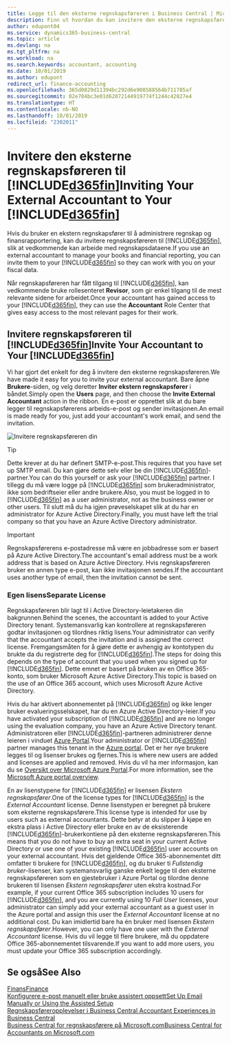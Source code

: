 ```yaml
---
title: Legge til den eksterne regnskapsføreren i Business Central | Microsoft-dokumentasjon
description: Finn ut hvordan du kan invitere den eksterne regnskapsføreren til Business Central.
author: edupont04
ms.service: dynamics365-business-central
ms.topic: article
ms.devlang: na
ms.tgt_pltfrm: na
ms.workload: na
ms.search.keywords: accountant, accounting
ms.date: 10/01/2019
ms.author: edupont
redirect_url: finance-accounting
ms.openlocfilehash: 365d0829d11394bc292d6e908588564b711785af
ms.sourcegitcommit: 02e704bc3e01d62072144919774f1244c42827e4
ms.translationtype: HT
ms.contentlocale: nb-NO
ms.lasthandoff: 10/01/2019
ms.locfileid: "2302011"
---
```

# <a name="inviting-your-external-accountant-to-your-included365finincludesd365fin_mdmd"></a><span data-ttu-id="7b9ee-103">Invitere den eksterne regnskapsføreren til [!INCLUDE[d365fin](includes/d365fin_md.md)]</span><span class="sxs-lookup"><span data-stu-id="7b9ee-103">Inviting Your External Accountant to Your [!INCLUDE[d365fin](includes/d365fin_md.md)]</span></span>
<span data-ttu-id="7b9ee-104">Hvis du bruker en ekstern regnskapsfører til å administrere regnskap og finansrapportering, kan du invitere regnskapsføreren til [!INCLUDE[d365fin](includes/d365fin_md.md)], slik at vedkommende kan arbeide med regnskapsdataene.</span><span class="sxs-lookup"><span data-stu-id="7b9ee-104">If you use an external accountant to manage your books and financial reporting, you can invite them to your [!INCLUDE[d365fin](includes/d365fin_md.md)] so they can work with you on your fiscal data.</span></span>

<span data-ttu-id="7b9ee-105">Når regnskapsføreren har fått tilgang til [!INCLUDE[d365fin](includes/d365fin_md.md)], kan vedkommende bruke rollesenteret **Revisor**, som gir enkel tilgang til de mest relevante sidene for arbeidet.</span><span class="sxs-lookup"><span data-stu-id="7b9ee-105">Once your accountant has gained access to your [!INCLUDE[d365fin](includes/d365fin_md.md)], they can use the **Accountant** Role Center that gives easy access to the most relevant pages for their work.</span></span>  

## <a name="invite-your-accountant-to-your-included365finincludesd365fin_mdmd"></a><span data-ttu-id="7b9ee-106">Invitere regnskapsføreren til [!INCLUDE[d365fin](includes/d365fin_md.md)]</span><span class="sxs-lookup"><span data-stu-id="7b9ee-106">Invite Your Accountant to Your [!INCLUDE[d365fin](includes/d365fin_md.md)]</span></span>

<span data-ttu-id="7b9ee-107">Vi har gjort det enkelt for deg å invitere den eksterne regnskapsføreren.</span><span class="sxs-lookup"><span data-stu-id="7b9ee-107">We have made it easy for you to invite your external accountant.</span></span> <span data-ttu-id="7b9ee-108">Bare åpne **Brukere**-siden, og velg deretter **Inviter ekstern regnskapsfører** i båndet.</span><span class="sxs-lookup"><span data-stu-id="7b9ee-108">Simply open the **Users** page, and then choose the **Invite External Accountant** action in the ribbon.</span></span> <span data-ttu-id="7b9ee-109">En e-post er opprettet slik at du bare legger til regnskapsførerens arbeids-e-post og sender invitasjonen.</span><span class="sxs-lookup"><span data-stu-id="7b9ee-109">An email is made ready for you, just add your accountant's work email, and send the invitation.</span></span>  

![Invitere regnskapsføreren din](./media/finance-invite-accountant/invite-accountant.png)

> [!TIP]  
>  <span data-ttu-id="7b9ee-111">Dette krever at du har definert SMTP-e-post.</span><span class="sxs-lookup"><span data-stu-id="7b9ee-111">This requires that you have set up SMTP email.</span></span> <span data-ttu-id="7b9ee-112">Du kan gjøre dette selv eller be din [!INCLUDE[d365fin](includes/d365fin_md.md)]-partner.</span><span class="sxs-lookup"><span data-stu-id="7b9ee-112">You can do this yourself or ask your [!INCLUDE[d365fin](includes/d365fin_md.md)] partner.</span></span> <span data-ttu-id="7b9ee-113">I tillegg du må være logge på [!INCLUDE[d365fin](includes/d365fin_md.md)] som brukeradministrator, ikke som bedriftseier eller andre brukere.</span><span class="sxs-lookup"><span data-stu-id="7b9ee-113">Also, you must be logged in to [!INCLUDE[d365fin](includes/d365fin_md.md)] as a user administrator, not as the business owner or other users.</span></span> <span data-ttu-id="7b9ee-114">Til slutt må du ha igjen prøveselskapet slik at du har en administrator for Azure Active Directory.</span><span class="sxs-lookup"><span data-stu-id="7b9ee-114">Finally, you must have left the trial company so that you have an Azure Active Directory administrator.</span></span>  

> [!IMPORTANT]  
> <span data-ttu-id="7b9ee-115">Regnskapsførerens e-postadresse må være en jobbadresse som er basert på Azure Active Directory.</span><span class="sxs-lookup"><span data-stu-id="7b9ee-115">The accountant's email address must be a work address that is based on Azure Active Directory.</span></span> <span data-ttu-id="7b9ee-116">Hvis regnskapsføreren bruker en annen type e-post, kan ikke invitasjonen sendes.</span><span class="sxs-lookup"><span data-stu-id="7b9ee-116">If the accountant uses another type of email, then the invitation cannot be sent.</span></span>  

### <a name="separate-license"></a><span data-ttu-id="7b9ee-117">Egen lisens</span><span class="sxs-lookup"><span data-stu-id="7b9ee-117">Separate License</span></span>
<span data-ttu-id="7b9ee-118">Regnskapsføreren blir lagt til i Active Directory-leietakeren din bakgrunnen.</span><span class="sxs-lookup"><span data-stu-id="7b9ee-118">Behind the scenes, the accountant is added to your Active Directory tenant.</span></span> <span data-ttu-id="7b9ee-119">Systemansvarlig kan kontrollere at regnskapsføreren godtar invitasjonen og tilordnes riktig lisens.</span><span class="sxs-lookup"><span data-stu-id="7b9ee-119">Your administrator can verify that the accountant accepts the invitation and is assigned the correct license.</span></span> <span data-ttu-id="7b9ee-120">Fremgangsmåten for å gjøre dette er avhengig av kontotypen du brukte da du registrerte deg for [!INCLUDE[d365fin](includes/d365fin_md.md)].</span><span class="sxs-lookup"><span data-stu-id="7b9ee-120">The steps for doing this depends on the type of account that you used when you signed up for [!INCLUDE[d365fin](includes/d365fin_md.md)].</span></span> <span data-ttu-id="7b9ee-121">Dette emnet er basert på bruken av en Office 365-konto, som bruker Microsoft Azure Active Directory.</span><span class="sxs-lookup"><span data-stu-id="7b9ee-121">This topic is based on the use of an Office 365 account, which uses Microsoft Azure Active Directory.</span></span>  

<span data-ttu-id="7b9ee-122">Hvis du har aktivert abonnementet på [!INCLUDE[d365fin](includes/d365fin_md.md)] og ikke lenger bruker evalueringsselskapet, har du en Azure Active Directory-leier.</span><span class="sxs-lookup"><span data-stu-id="7b9ee-122">If you have activated your subscription of [!INCLUDE[d365fin](includes/d365fin_md.md)] and are no longer using the evaluation company, you have an Azure Active Directory tenant.</span></span> <span data-ttu-id="7b9ee-123">Administratoren eller [!INCLUDE[d365fin](includes/d365fin_md.md)]-partneren administrerer denne leieren i vinduet [Azure Portal](https://portal.azure.com).</span><span class="sxs-lookup"><span data-stu-id="7b9ee-123">Your administrator or [!INCLUDE[d365fin](includes/d365fin_md.md)] partner manages this tenant in the [Azure portal](https://portal.azure.com).</span></span> <span data-ttu-id="7b9ee-124">Det er her nye brukere legges til og lisenser brukes og fjernes.</span><span class="sxs-lookup"><span data-stu-id="7b9ee-124">This is where new users are added and licenses are applied and removed.</span></span> <span data-ttu-id="7b9ee-125">Hvis du vil ha mer informasjon, kan du se [Oversikt over Microsoft Azure Portal](https://docs.microsoft.com/en-us/azure/azure-portal-overview).</span><span class="sxs-lookup"><span data-stu-id="7b9ee-125">For more information, see the [Microsoft Azure portal overview](https://docs.microsoft.com/en-us/azure/azure-portal-overview).</span></span>  

<span data-ttu-id="7b9ee-126">En av lisenstypene for [!INCLUDE[d365fin](includes/d365fin_md.md)] er lisensen *Ekstern regnskapsfører*.</span><span class="sxs-lookup"><span data-stu-id="7b9ee-126">One of the license types for [!INCLUDE[d365fin](includes/d365fin_md.md)] is the *External Accountant* license.</span></span> <span data-ttu-id="7b9ee-127">Denne lisenstypen er beregnet på brukere som eksterne regnskapsførere.</span><span class="sxs-lookup"><span data-stu-id="7b9ee-127">This license type is intended for use by users such as external accountants.</span></span> <span data-ttu-id="7b9ee-128">Dette betyr at du slipper å kjøpe en ekstra plass i Active Directory eller bruke en av de eksisterende [!INCLUDE[d365fin](includes/d365fin_md.md)]-brukerkontiene på den eksterne regnskapsføreren.</span><span class="sxs-lookup"><span data-stu-id="7b9ee-128">This means that you do not have to buy an extra seat in your current Active Directory or use one of your existing [!INCLUDE[d365fin](includes/d365fin_md.md)] user accounts on your external accountant.</span></span> <span data-ttu-id="7b9ee-129">Hvis det gjeldende Office 365-abonnementet ditt omfatter ti brukere for [!INCLUDE[d365fin](includes/d365fin_md.md)], og du bruker ti *Fullstendig bruker*-lisenser, kan systemansvarlig ganske enkelt legge til den eksterne regnskapsføreren som en gjestebruker i Azure Portal og tilordne denne brukeren til lisensen *Ekstern regnskapsfører* uten ekstra kostnad.</span><span class="sxs-lookup"><span data-stu-id="7b9ee-129">For example, if your current Office 365 subscription includes 10 users for [!INCLUDE[d365fin](includes/d365fin_md.md)], and you are currently using 10 *Full User* licenses, your administrator can simply add your external accountant as a guest user in the Azure portal and assign this user the *External Accountant* license at no additional cost.</span></span> <span data-ttu-id="7b9ee-130">Du kan imidlertid bare ha én bruker med lisensen *Ekstern regnskapsfører*.</span><span class="sxs-lookup"><span data-stu-id="7b9ee-130">However, you can only have one user with the *External Accountant* license.</span></span> <span data-ttu-id="7b9ee-131">Hvis du vil legge til flere brukere, må du oppdatere Office 365-abonnementet tilsvarende.</span><span class="sxs-lookup"><span data-stu-id="7b9ee-131">If you want to add more users, you must update your Office 365 subscription accordingly.</span></span>  

## <a name="see-also"></a><span data-ttu-id="7b9ee-132">Se også</span><span class="sxs-lookup"><span data-stu-id="7b9ee-132">See Also</span></span>
[<span data-ttu-id="7b9ee-133">Finans</span><span class="sxs-lookup"><span data-stu-id="7b9ee-133">Finance</span></span>](finance.md)  
[<span data-ttu-id="7b9ee-134">Konfigurere e-post manuelt eller bruke assistert oppsett</span><span class="sxs-lookup"><span data-stu-id="7b9ee-134">Set Up Email Manually or Using the Assisted Setup</span></span>](admin-how-setup-email.md)  
[<span data-ttu-id="7b9ee-135">Regnskapsføreropplevelser i Business Central </span><span class="sxs-lookup"><span data-stu-id="7b9ee-135">Accountant Experiences in Business Central </span></span>](finance-accounting.md)  
[<span data-ttu-id="7b9ee-136">Business Central for regnskapsførere på Microsoft.com</span><span class="sxs-lookup"><span data-stu-id="7b9ee-136">Business Central for Accountants on Microsoft.com</span></span>](https://www.microsoft.com/en-us/dynamics365/financial-insights-for-accountants)  
